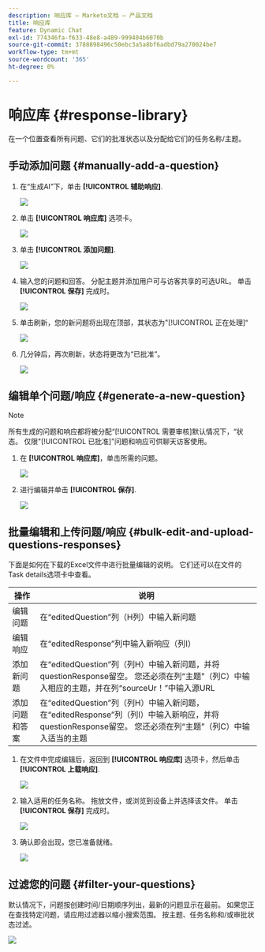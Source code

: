 ```yaml
---
description: 响应库 — Marketo文档 — 产品文档
title: 响应库
feature: Dynamic Chat
exl-id: 774346fa-f633-48e8-a489-999404b6070b
source-git-commit: 3788898496c50ebc3a5a8bf6adbd79a270024be7
workflow-type: tm+mt
source-wordcount: '365'
ht-degree: 0%

---
```


# 响应库 {#response-library}

在一个位置查看所有问题、它们的批准状态以及分配给它们的任务名称/主题。

## 手动添加问题 {#manually-add-a-question}

1. 在“生成AI”下，单击 **[!UICONTROL 辅助响应]**.

   ![](assets/response-library-1.png)

1. 单击 **[!UICONTROL 响应库]** 选项卡。

   ![](assets/response-library-2.png)

1. 单击 **[!UICONTROL 添加问题]**.

   ![](assets/response-library-3.png)

1. 输入您的问题和回答。 分配主题并添加用户可与访客共享的可选URL。 单击 **[!UICONTROL 保存]** 完成时。

   ![](assets/response-library-4.png)

1. 单击刷新，您的新问题将出现在顶部，其状态为&quot;[!UICONTROL 正在处理]“

   ![](assets/response-library-5.png)

1. 几分钟后，再次刷新，状态将更改为“已批准”。

   ![](assets/response-library-6.png)

## 编辑单个问题/响应 {#generate-a-new-question}

>[!NOTE]
>
>所有生成的问题和响应都将被分配“[!UICONTROL 需要审核]默认情况下，“状态。 仅限&quot;[!UICONTROL 已批准]”问题和响应可供聊天访客使用。

1. 在 **[!UICONTROL 响应库]**，单击所需的问题。

   ![](assets/response-library-7.png)

1. 进行编辑并单击 **[!UICONTROL 保存]**.

   ![](assets/response-library-8.png)

## 批量编辑和上传问题/响应 {#bulk-edit-and-upload-questions-responses}

下面是如何在下载的Excel文件中进行批量编辑的说明。 它们还可以在文件的Task details选项卡中查看。

<table>
<thead>
  <tr>
    <th>操作</th>
    <th>说明</th>
  </tr>
</thead>
<tbody>
  <tr>
    <td>编辑问题</td>
    <td>在“editedQuestion”列（H列）中输入新问题</td>
  </tr>
  <tr>
    <td>编辑响应</td>
    <td>在“editedResponse”列中输入新响应（列I）</td>
  </tr>
  <tr>
    <td>添加新问题</td>
    <td>在“editedQuestion”列（列H）中输入新问题，并将questionResponse留空。 您还必须在列“主题”（列C）中输入相应的主题，并在列“sourceUr！”中输入源URL</td>
  </tr>
  <tr>
    <td>添加问题和答案</td>
    <td>在“editedQuestion”列（列H）中输入新问题，在“editedResponse”列（列I）中输入新响应，并将questionResponse留空。 您还必须在列“主题”（列C）中输入适当的主题</td>
  </tr>
</tbody>
</table>

1. 在文件中完成编辑后，返回到 **[!UICONTROL 响应库]** 选项卡，然后单击 **[!UICONTROL 上载响应]**.

   ![](assets/response-library-9.png)

1. 输入适用的任务名称。 拖放文件，或浏览到设备上并选择该文件。 单击 **[!UICONTROL 保存]** 完成时。

   ![](assets/response-library-10.png)

1. 确认即会出现，您已准备就绪。

   ![](assets/response-library-11.png)

## 过滤您的问题 {#filter-your-questions}

默认情况下，问题按创建时间/日期顺序列出，最新的问题显示在最前。 如果您正在查找特定问题，请应用过滤器以缩小搜索范围。 按主题、任务名称和/或审批状态过滤。

![](assets/response-library-12.png)
